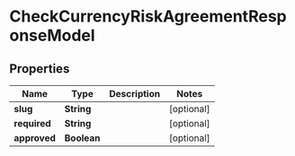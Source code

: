 # CheckCurrencyRiskAgreementResponseModel

## Properties
Name | Type | Description | Notes
------------ | ------------- | ------------- | -------------
**slug** | **String** |  |  [optional]
**required** | **String** |  |  [optional]
**approved** | **Boolean** |  |  [optional]
